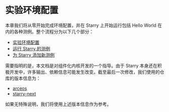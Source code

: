 # 实验环境配置

本章我们将从零开始完成环境配置，并在 Starry 上开始运行包括 Hello World 在内的各种测例。整个流程分为以下几个部分：

- [实验环境配置](ch01-01.md)
- [运行 Starry 的测例](ch01-02.md)
- [为 Starry 添加新测例](ch01-03.md)


需要指明的是，本文档是对组件化内核开发的一个指导。由于 Starry 本身还在积极开发中，许多输出、依赖信息可能发生改变。截至最后一次修改，我们使用的仓库的版本信息为：

- [arceos](https://github.com/Azure-stars/Starry/commit/aabfe885362e2f183138c3ef643c13f0ab578725)
- [starry-next](https://github.com/Azure-stars/Starry-On-ArceOS/commit/86c8ddf47bc421c841e8e5265fcf0a4de65edfae)

如果无特殊说明，我们将使用上述版本信息作为参考。